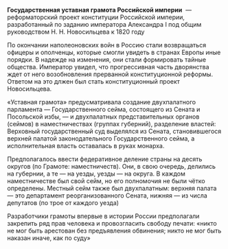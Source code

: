 **Государственная уставная грамота Российской империи**  — реформаторский проект конституции Российской империи, разработанный по заданию императора Александра I под общим руководством Н. Н. Новосильцева к 1820 году

По окончании наполеоновских войн в Россию стали возвращаться офицеры и ополченцы, которые смогли увидеть в странах Европы иные порядки. В надежде на изменения, они стали формировать тайные общества. Император увидел, что прогрессивная часть дворянства ждет от него возобновления прерванной конституционной реформы. Ответом на это длжен был стать конституционный проект Новосильцева.

«Уставная грамота» предусматривала создание двухпалатного парламента — Государственного сейма, состоящего из Сената и Посольской избы, — и двухпалатных представительных органов (сеймов) в наместничествах (группах губерний), разделение властей: Верховный государственный суд выделялся из Сената, становившегося верхней палатой законодательного Государственного сейма, а исполнительная власть оставалась в руках монарха.

 Предполагалось ввести федеративное деление страны на десять округов (по Грамоте: наместничеств). Они, в свою очередь, делились на губернии, а те — на уезды, уезды — на округа. В каждом наместничестве был свой сейм, но его полномочия не были чётко определены. Местный сейм также был двухпалатным: верхняя палата — это департамент реорганизованного Сената, нижняя — из числа депутатов (по трое от каждого уезда)

Разработчики грамоты впервые в истории России предполагали закрепить ряд прав человека и провозгласить свободу печати: «никто не мог быть арестован без предъявления обвинения; никто не мог быть наказан иначе, как по суду»